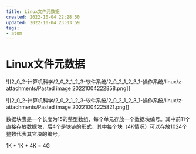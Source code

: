 ```yaml
---
title: Linux文件元数据
created: 2022-10-04 22:28:50
updated: 2022-10-04 23:03:59
tags: 
- atom
---
```


# Linux文件元数据

![[2_0_2-计算机科学/2_0_2_1_2_3-软件系统/2_0_2_1_2_3_1-操作系统/linux/z-attachments/Pasted image 20221004222858.png]]

![[2_0_2-计算机科学/2_0_2_1_2_3-软件系统/2_0_2_1_2_3_1-操作系统/linux/z-attachments/Pasted image 20221004225821.png]]

数据块表是一个长度为15的整型数组，每个单元存放一个数据块编号。其中前11个直接存放数据块，后4个是块链的形式，其中每个块（4K情况）可以存放1024个整数代表其它块的编号。

1K * 1K * 4K = 4G
